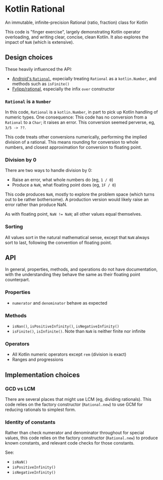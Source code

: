 # Kotlin Rational

An immutable, infinite-precision Rational (ratio, fraction) class for Kotlin

This code is "finger exercise", largely demonstrating Kotlin operator
overloading, and writing clear, concise, clean Kotlin.  It also explores the
impact of `NaN` (which is extensive).

## Design choices

These heavily influenced the API:

- [Android's `Rational`](https://developer.android.com/reference/kotlin/android/util/Rational),
expecially treating `Rational` as a `kotlin.Number`, and methods such as
`isFinite()`
- [Fylipp/rational](https://github.com/Fylipp/rational), especially the
infix `over` constructor

### `Rational` is a `Number`

In this code, `Rational` is a `kotlin.Number`, in part to pick up Kotlin
handling of numeric types.  One consequence: This code has no conversion from
a `Rational` to a `Char`; it raises an error.  This conversion seemed
perverse, eg, `3/5 -> ??`.

This code treats other conversions numerically, performing the implied
division of a rational.  This means rounding for conversion to whole numbers,
and closest approximation for conversion to floating point.

### Division by 0

There are two ways to handle division by 0:

- Raise an error, what whole numbers do (eg, `1 / 0`)
- Produce a `NaN`, what floating point does (eg, `1F / 0`)

This code produces `NaN`, mostly to explore the problem space (which turns
out to be rather bothersome).  A production version would likely raise an
error rather than produce NaN.

As with floating point, `NaN != NaN`; all other values equal themselves.

### Sorting

All values sort in the natural mathematical sense, except that `NaN` always
sort to last, following the convention of floating point.

## API

In general, properties, methods, and operations do not have documentation,
with the understanding they behave the same as their floating point
counterpart.

### Properties

- `numerator` and `denominator` behave as expected

### Methods

- `isNan()`, `isPositiveInfinity()`, `isNegativeInfinity()`
- `isFinite()`, `isInfinite()`.  Note than `NaN` is neither finite nor
infinite

### Operators

- All Kotlin numeric operators except `rem` (division is exact)
- Ranges and progressions

## Implementation choices

### GCD vs LCM

There are several places that might use LCM (eg, dividing rationals).  This
code relies on the factory constructor (`Rational.new`) to use GCM for
reducing rationals to simplest form.

### Identity of constants

Rather than check numerator and denominator throughout for special values,
this code relies on the factory constructor (`Rational.new`) to produce known
constants, and relevant code checks for those constants.

See:

- `isNaN()`
- `isPositiveInfinity()`
- `isNegativeInfinity()`
